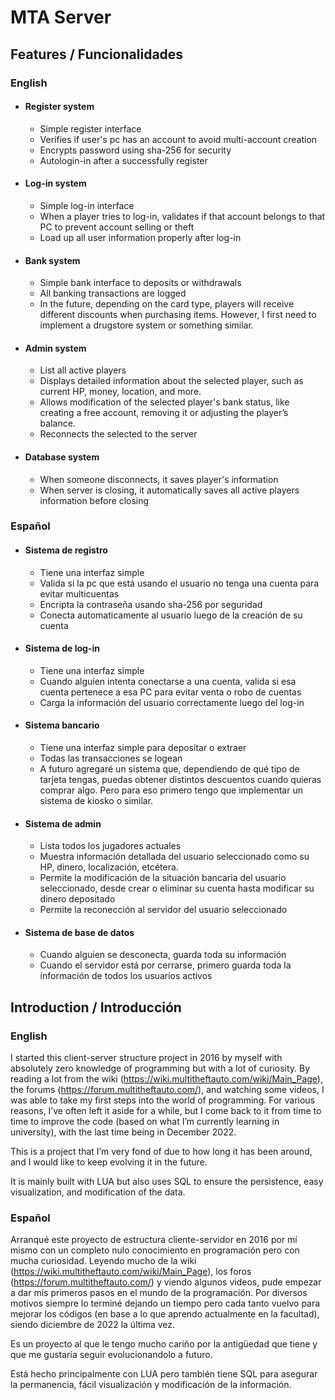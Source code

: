 # MTA Server

## Features / Funcionalidades
### English
- #### Register system
  - Simple register interface
  - Verifies if user's pc has an account to avoid multi-account creation
  - Encrypts password using sha-256 for security
  - Autologin-in after a successfully register

- #### Log-in system
  - Simple log-in interface
  - When a player tries to log-in, validates if that account belongs to that PC to prevent account selling or theft
  - Load up all user information properly after log-in

- #### Bank system
  - Simple bank interface to deposits or withdrawals
  - All banking transactions are logged
  - In the future, depending on the card type, players will receive different discounts when purchasing items. However, I first need to implement a drugstore system or something similar.
  
- #### Admin system
  - List all active players
  - Displays detailed information about the selected player, such as current HP, money, location, and more.
  - Allows modification of the selected player's bank status, like creating a free account, removing it or adjusting the player’s balance.
  - Reconnects the selected to the server

- #### Database system
  - When someone disconnects, it saves player's information
  - When server is closing, it automatically saves all active players information before closing

### Español
- #### Sistema de registro
  - Tiene una interfaz simple
  - Valida si la pc que está usando el usuario no tenga una cuenta para evitar multicuentas
  - Encripta la contraseña usando sha-256 por seguridad
  - Conecta automaticamente al usuario luego de la creación de su cuenta

- #### Sistema de log-in
  - Tiene una interfaz simple
  - Cuando alguien intenta conectarse a una cuenta, valida si esa cuenta pertenece a esa PC para evitar venta o robo de cuentas
  - Carga la información del usuario correctamente luego del log-in

- #### Sistema bancario
  - Tiene una interfaz simple para depositar o extraer
  - Todas las transacciones se logean
  - A futuro agregaré un sistema que, dependiendo de qué tipo de tarjeta tengas, puedas obtener distintos descuentos cuando quieras comprar algo. Pero para eso primero tengo que implementar un sistema de kiosko o similar.

- #### Sistema de admin
  - Lista todos los jugadores actuales
  - Muestra información detallada del usuario seleccionado como su HP, dinero, localización, etcétera.
  - Permite la modificación de la situación bancaria del usuario seleccionado, desde crear o eliminar su cuenta hasta modificar su dinero depositado
  - Permite la reconección al servidor del usuario seleccionado

- #### Sistema de base de datos
  - Cuando alguien se desconecta, guarda toda su información
  - Cuando el servidor está por cerrarse, primero guarda toda la información de todos los usuarios activos

## Introduction / Introducción
### English
I started this client-server structure project in 2016 by myself with absolutely zero knowledge of programming but with a lot of curiosity. By reading a lot from the wiki (https://wiki.multitheftauto.com/wiki/Main_Page), the forums (https://forum.multitheftauto.com/), and watching some videos, I was able to take my first steps into the world of programming. For various reasons, I’ve often left it aside for a while, but I come back to it from time to time to improve the code (based on what I’m currently learning in university), with the last time being in December 2022.

This is a project that I’m very fond of due to how long it has been around, and I would like to keep evolving it in the future.

It is mainly built with LUA but also uses SQL to ensure the persistence, easy visualization, and modification of the data.

### Español
Arranqué este proyecto de estructura cliente-servidor en 2016 por mí mismo con un completo nulo conocimiento en programación pero con mucha curiosidad. Leyendo mucho de la wiki (https://wiki.multitheftauto.com/wiki/Main_Page), los foros (https://forum.multitheftauto.com/) y viendo algunos videos, pude empezar a dar mis primeros pasos en el mundo de la programación. Por diversos motivos siempre lo terminé dejando un tiempo pero cada tanto vuelvo para mejorar los códigos (en base a lo que aprendo actualmente en la facultad), siendo diciembre de 2022 la última vez.

Es un proyecto al que le tengo mucho cariño por la antigüedad que tiene y que me gustaría seguir evolucionandolo a futuro.

Está hecho principalmente con LUA pero también tiene SQL para asegurar la permanencia, fácil visualización y modificación de la información.
